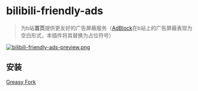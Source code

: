 # bilibili-friendly-ads

> 为b站**首页**提供更友好的广告屏蔽服务（[AdBlock](https://getadblock.com/zh_CN/)在b站上的广告屏蔽表现为空白形式，本插件将其替换为占位符号）

[![bilibili-friendly-ads-preview.png](https://i.postimg.cc/L50NYPbN/bilibili-friendly-ads-preview.png)](https://postimg.cc/4HVzjYZ9)

## 安装

[Greasy Fork](https://greasyfork.org/zh-CN/scripts/490630-bilibili-frendly-ads)